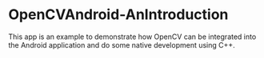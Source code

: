 # OpenCVAndroid-AnIntroduction
This app is an example to demonstrate how OpenCV can be integrated into the Android application and do some native development using C++. 
